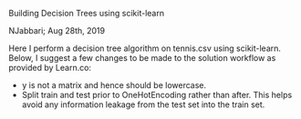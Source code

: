 
Building Decision Trees using scikit-learn

NJabbari; Aug 28th, 2019

Here I perform a decision tree algorithm on tennis.csv using scikit-learn.
Below, I suggest a few changes to be made to the solution workflow as provided by Learn.co:

- y is not a matrix and hence should be lowercase.
- Split train and test prior to OneHotEncoding rather than after. This helps avoid any information leakage from the test set into the train set.